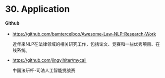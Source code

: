 
# 30. Application


#### Github

- <https://github.com/bamtercelboo/Awesome-Law-NLP-Research-Work>

    近年来NLP在法律领域的相关研究工作，包括论文、竞赛和一些优秀项目、在线系统。

- <https://github.com/jingyihiter/mycail>

    中国法研杯-司法人工智能挑战赛

